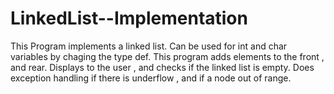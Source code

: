 # LinkedList--Implementation
This Program implements a linked list. Can be used for int and char variables by chaging the type def. This program adds elements to the front , and rear. Displays to the user , and checks if the linked list is empty. Does exception handling if there is underflow , and if a node out of range. 
